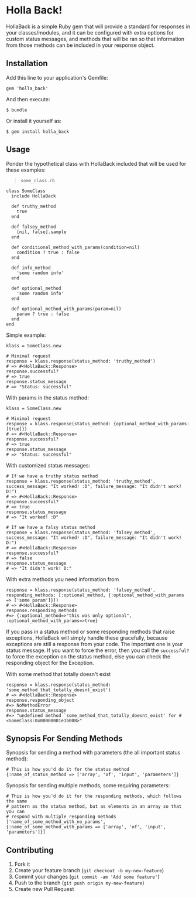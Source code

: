 # Holla Back!

HollaBack is a simple Ruby gem that will provide a standard for responses 
in your classes/modules, and it can be configured with extra options for 
custom status messages, and methods that will be ran so that information 
from those methods can be included in your response object.

## Installation

Add this line to your application's Gemfile:

    gem 'holla_back'

And then execute:

    $ bundle

Or install it yourself as:

    $ gem install holla_back

## Usage

Ponder the hypothetical class with HollaBack included that will be used for these examples:

> `some_class.rb`

    class SomeClass
      include HollaBack

      def truthy_method
        true
      end

      def falsey_method
        [nil, false].sample
      end

      def conditional_method_with_params(condition=nil)
        condition ? true : false
      end

      def info_method
        'some random info'
      end

      def optional_method
        'some random info'
      end

      def optional_method_with_params(param=nil)
        param ? true : false
      end
    end


Simple example:

    klass = SomeClass.new

    # Minimal request
    response = klass.response(status_method: 'truthy_method') 
    # => #<HollaBack::Response>
    response.successful?
    # => true
    response.status_message
    # => "Status: successful"

With params in the status method:

    klass = SomeClass.new

    # Minimal request
    response = klass.response(status_method: {optional_method_with_params: [true]}) 
    # => #<HollaBack::Response>
    response.successful?
    # => true
    response.status_message
    # => "Status: successful"

With customized status messages:

    # If we have a truthy status method
    response = klass.response(status_method: 'truthy_method', success_message: "It worked! :D", failure_message: "It didn't work! D:") 
    # => #<HollaBack::Response>
    response.successful?
    # => true
    response.status_message
    # => "It worked! :D"

    # If we have a falsy status method
    response = klass.response(status_method: 'falsey_method', success_message: "It worked! :D", failure_message: "It didn't work! D:") 
    # => #<HollaBack::Response>
    response.successful?
    # => false
    response.status_message
    # => "It didn't work! D:"

With extra methods you need information from

    response = klass.response(status_method: 'falsey_method', responding_methods: [:optional_method, {:optional_method_with_params => ['some param']}])
    # => #<HollaBack::Response>
    response.responding_methods
    #=> {:optional_method=>"this was only optional", :optional_method_with_params=>true}

If you pass in a status method or some responding methods that raise exceptions, HollaBack will
simply handle these gracefully, because exceptions are still a response from your code. The important
one is your status message. If you want to force the error, then you call the `successful?` to force 
the exception on the status method, else you can check the responding object for the Exception.

With some method that totally doesn't exist

    response = klass.response(status_method: 'some_method_that_totally_doesnt_exist')
    # => #<HollaBack::Response>
    response.responding_object
    #=> NoMethodError
    response.status_message
    #=> "undefined method `some_method_that_totally_doesnt_exist' for #<SomeClass:0x00000001e1b008>"

## Synopsis For Sending Methods

Synopsis for sending a method with parameters (the all important status method):

    # This is how you'd do it for the status method
    {:name_of_status_method => ['array', 'of', 'input', 'parameters']}

Synopsis for sending multiple methods, some requiring parameters:

    # This is how you'd do it for the responding methods, which follows the same
    # pattern as the status method, but as elements in an array so that you can
    # respond with multiple responding methods
    ['name_of_some_method_with_no_params', {:name_of_some_method_with_params => ['array', 'of', 'input', 'parameters']}]


## Contributing

1. Fork it
2. Create your feature branch (`git checkout -b my-new-feature`)
3. Commit your changes (`git commit -am 'Add some feature'`)
4. Push to the branch (`git push origin my-new-feature`)
5. Create new Pull Request
